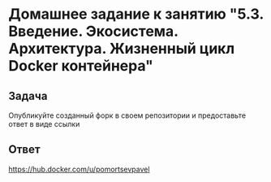 # Домашнее задание к занятию "5.3. Введение. Экосистема. Архитектура. Жизненный цикл Docker контейнера"
## Задача
Опубликуйте созданный форк в своем репозитории и предоставьте ответ в виде ссылки
## Ответ
https://hub.docker.com/u/pomortsevpavel
